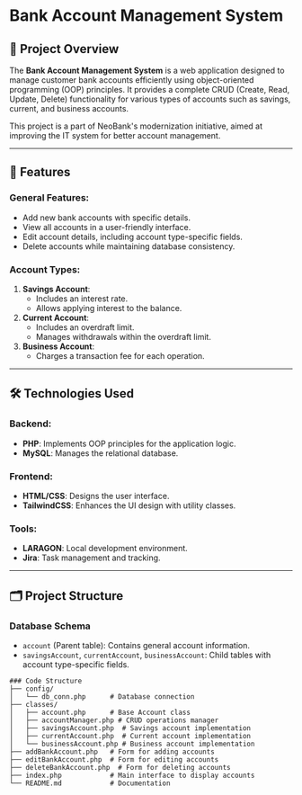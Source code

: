 # Bank Account Management System

## 📘 Project Overview

The **Bank Account Management System** is a web application designed to manage customer bank accounts efficiently using object-oriented programming (OOP) principles. It provides a complete CRUD (Create, Read, Update, Delete) functionality for various types of accounts such as savings, current, and business accounts.

This project is a part of NeoBank's modernization initiative, aimed at improving the IT system for better account management.

---

## 🎯 Features

### General Features:
- Add new bank accounts with specific details.
- View all accounts in a user-friendly interface.
- Edit account details, including account type-specific fields.
- Delete accounts while maintaining database consistency.

### Account Types:
1. **Savings Account**:
   - Includes an interest rate.
   - Allows applying interest to the balance.
2. **Current Account**:
   - Includes an overdraft limit.
   - Manages withdrawals within the overdraft limit.
3. **Business Account**:
   - Charges a transaction fee for each operation.

---

## 🛠️ Technologies Used

### Backend:
- **PHP**: Implements OOP principles for the application logic.
- **MySQL**: Manages the relational database.

### Frontend:
- **HTML/CSS**: Designs the user interface.
- **TailwindCSS**: Enhances the UI design with utility classes.

### Tools:
- **LARAGON**: Local development environment.
- **Jira**: Task management and tracking.

---

## 🗂️ Project Structure

### Database Schema
- `account` (Parent table): Contains general account information.
- `savingsAccount`, `currentAccount`, `businessAccount`: Child tables with account type-specific fields.

```
### Code Structure
├── config/
│   └── db_conn.php      # Database connection
├── classes/
│   ├── account.php      # Base Account class
│   ├── accountManager.php # CRUD operations manager
│   ├── savingsAccount.php  # Savings account implementation
│   ├── currentAccount.php  # Current account implementation
│   └── businessAccount.php # Business account implementation
├── addBankAccount.php   # Form for adding accounts
├── editBankAccount.php  # Form for editing accounts
├── deleteBankAccount.php  # Form for deleting accounts
├── index.php            # Main interface to display accounts
└── README.md            # Documentation
```
